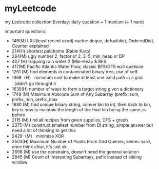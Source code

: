 # myLeetcode
my Leetcode collection
  Everday: daily question + 1 medium (+ 1 hard)

Important questions:
  - 146(M) LRU(least recent used) cache: deque, defualtdict, OrderedDict, Counter explained
  - 214(H) shortest palidrome (Rabin Karp)
  - 264(M) ugly number 2, factor of 2, 3, 5; min_heap or DP
  - 407 (H) trapping rain water 2 (Min-Heap & BFS
  - 417(M) Pacific Atlantic Water Flow, classic BFS/DFS wall quetsion
  - 1261 (M) find elements in contaminated binary tree, use of self.
  - 1368（H） minimum cost to make at least one valid path in a grid （didn't go throught it
  - 1639(H) number of ways to form a target string given a dictionary
  - 1749 (M) Maximum Absolute Sum of Any Subarray (prefix_sum, prefix_min, prefix_max
  - 1980 (M) find unique binary string, conver bin to int, then back to bin, key is how to maintain the length of the final bin being the same as before
  - 2115 (M) find all recipes from given supplies, DFS + graph
  - 2375 (M) construct smallest number from DI string, simple answer but need a lot of thinking to get this 
  - 2429（M） minimize XOR
  - 2503(H) Maximum Number of Points From Grid Queries, seems hard, once think clear, it's just ok
  - 2698 (M) use the constrains, doesn't need the general solution
  - 2845 (M) Count of Interesting Subarrays, pefix instead of sliding window

